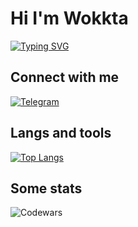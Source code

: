 #  Hi I'm Wokkta
[![Typing SVG](https://readme-typing-svg.demolab.com?font=Fira+Code&pause=1000&color=F7F247&background=FFFFFF00&width=435&lines=20+y.o.+frontend+developer;student+of+MISIS)](https://git.io/typing-svg)

##  Connect with me
[![Telegram](https://img.shields.io/badge/Telegram-2CA5E0?style=for-the-badge&logo=telegram&logoColor=white)](https://t.me/codeforcebetter)
##  Langs and tools

[![Top Langs](https://github-readme-stats.vercel.app/api/top-langs/?username=Wokkta)](https://github.com/anuraghazra/github-readme-stats)

##  Some stats
![Codewars](https://github.r2v.ch/codewars?user=Wokkta&stroke=%23)
